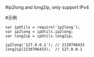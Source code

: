 #ip2long and long2ip, only support IPv4

#示例
```
var ipUtils = require('ip2long');
var ip2long = ipUtils.ip2long;
var long2ip = ipUtils.long2ip;

ip2long('127.0.0.1'); // 2130706433
long2ip(2130706433);  // 127.0.0.1
```

